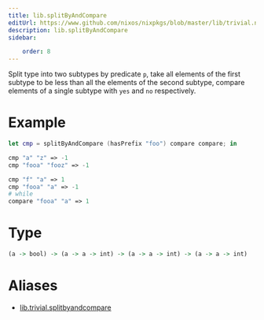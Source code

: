```yaml
---
title: lib.splitByAndCompare
editUrl: https://www.github.com/nixos/nixpkgs/blob/master/lib/trivial.nix#L402C5
description: lib.splitByAndCompare
sidebar:

    order: 8
---
```


Split type into two subtypes by predicate `p`, take all elements
of the first subtype to be less than all the elements of the
second subtype, compare elements of a single subtype with `yes`
and `no` respectively.

# Example

```nix
let cmp = splitByAndCompare (hasPrefix "foo") compare compare; in

cmp "a" "z" => -1
cmp "fooa" "fooz" => -1

cmp "f" "a" => 1
cmp "fooa" "a" => -1
# while
compare "fooa" "a" => 1
```

# Type

```haskell
(a -> bool) -> (a -> a -> int) -> (a -> a -> int) -> (a -> a -> int)
```


# Aliases

- [lib.trivial.splitbyandcompare](/nix-doc-comments/reference/lib/trivial/lib-trivial-splitbyandcompare)


